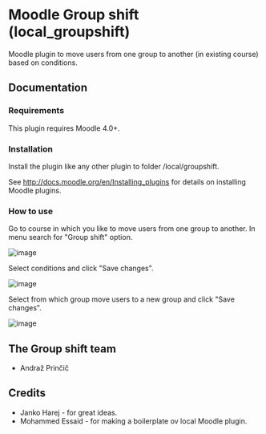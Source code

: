 # Moodle Group shift (local_groupshift)

Moodle plugin to move users from one group to another (in existing course) based on conditions.

## Documentation

### Requirements

This plugin requires Moodle 4.0+.

### Installation

Install the plugin like any other plugin to folder /local/groupshift.

See http://docs.moodle.org/en/Installing_plugins for details on installing Moodle plugins.

### How to use
Go to course in which you like to move users from one group to another. In menu search for "Group shift" option.

![image](https://github.com/atlet/GroupShift/assets/1223162/f2e0e7d1-4658-4256-b768-1ebcb36ae9c2)

Select conditions and click "Save changes".

![image](https://github.com/atlet/GroupShift/assets/1223162/a79b6c28-5625-4dcc-a535-4de076cd6f51)

Select from which group move users to a new group and click "Save changes".

![image](https://github.com/atlet/GroupShift/assets/1223162/d772a3e4-87f3-4046-9170-c42cbf197b44)

## The Group shift team
- Andraž Prinčič

## Credits
- Janko Harej - for great ideas.
- Mohammed Essaid - for making a boilerplate ov local Moodle plugin.
